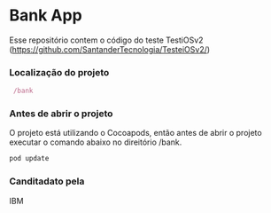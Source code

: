 # Bank App

Esse repositório contem o código do teste TestiOSv2 (https://github.com/SantanderTecnologia/TesteiOSv2/)

### Localização do projeto

```ruby
 /bank
```

### Antes de abrir o projeto

O projeto está utilizando o Cocoapods, então antes de abrir o projeto executar o comando abaixo no direitório /bank.

```ruby
pod update
```

### Canditadato pela
IBM
